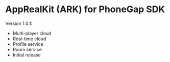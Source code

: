 AppRealKit (ARK) for PhoneGap SDK
=============

Version 1.0.1:
* Multi-player cloud
* Real-time cloud
* Profile service
* Room service
* Initial release
